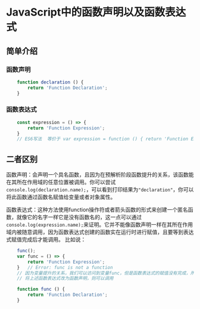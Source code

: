 # JavaScript中的函数声明以及函数表达式

## 简单介绍

### 函数声明

```javascript
    function declaration () {
        return 'Function Declaration';
    }
```

### 函数表达式

```javascript
    const expression = () => {
        return 'Function Expression';
    }
    // ES6写法  等价于 var expression = function () { return 'Function Expression'; }
```

## 二者区别

函数声明：会声明一个具名函数，且因为在预解析阶段函数提升的关系，该函数能在其所在作用域的任意位置被调用。你可以尝试`console.log(declaration.name);`，可以看到打印结果为`"declaration"`，你可以将此函数通过函数名赋值给变量或者对象属性。

函数表达式：这种方法使用function操作符或者箭头函数的形式来创建一个匿名函数，就像它的名字一样它是没有函数名的，这一点可以通过`console.log(expression.name);`来证明。它并不能像函数声明一样在其所在作用域内被随意调用，因为函数表达式创建的函数实在运行时进行赋值，且要等到表达式赋值完成后才能调用。
比如说：

```javascript
    func();
    var func = () => {
        return 'Function Expression';
    }   // Error: func is not a function
    // 因为变量提升的关系，我们可以访问到变量func，但是函数表达式的赋值没有完成，所以还不能进行调用
    // 将上述函数表达式改为函数声明，则可以调用

    function func () {
        return 'Function Declaration';
    }
```
